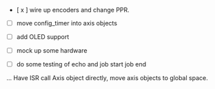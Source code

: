 - [ x ] wire up encoders and change PPR.

- [ ] move config_timer into axis objects
- [ ] add OLED support

- [ ] mock up some hardware
- [ ] do some testing of echo and job start job end


...  Have ISR call Axis object directly, move axis objects to global space.

